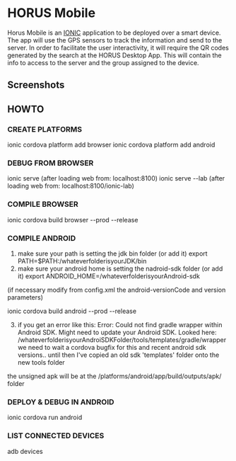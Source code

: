 # HORUS Mobile
Horus Mobile is an [IONIC](https://ionicframework.com/) application to be deployed over a smart device.  The app will use the GPS sensors to track the information and send to the server. In order to facilitate the user interactivity, it will require the QR codes generated by the search at the HORUS Desktop App. This will contain the info to access to the server and the group assigned to the device.

## Screenshots


## HOWTO

### CREATE PLATFORMS
ionic cordova platform add browser
ionic cordova platform add android


### DEBUG FROM BROWSER
ionic serve (after loading web from: localhost:8100)
ionic serve --lab   (after loading web from: localhost:8100/ionic-lab)


### COMPILE BROWSER
ionic cordova build browser --prod --release

### COMPILE ANDROID
  1. make sure your path is setting the jdk bin folder (or add it)
          export PATH=$PATH:/whateverfolderisyourJDK/bin
  2. make sure your android home is setting the nadroid-sdk folder (or add it)
          export ANDROID_HOME=/whateverfolderisyourAndroid-sdk

(if necessary modify from config.xml the android-versionCode and version parameters)

ionic cordova build android --prod --release

  3. if you get an error like this:
Error: Could not find gradle wrapper within Android SDK. Might need to update your Android SDK.
Looked here: /whateverfolderisyourAndroiSDKFolder/tools/templates/gradle/wrapper
    we need to wait a cordova bugfix for this and recent android sdk versions.. 
    until then I've copied an old sdk 'templates' folder onto the new tools folder

the unsigned apk will be at the /platforms/android/app/build/outputs/apk/ folder

### DEPLOY & DEBUG IN ANDROID
ionic cordova run android


### LIST CONNECTED DEVICES
adb devices

